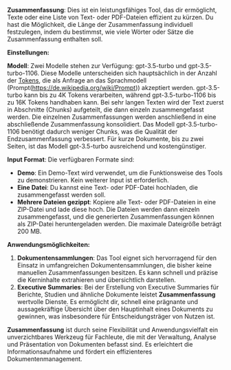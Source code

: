 **Zusammenfassung**: Dies ist ein leistungsfähiges Tool, das dir ermöglicht, Texte oder eine Liste von Text- oder PDF-Dateien effizient zu kürzen. Du hast die Möglichkeit, die Länge der Zusammenfassung individuell festzulegen, indem du bestimmst, wie viele Wörter oder Sätze die Zusammenfassung enthalten soll.

**Einstellungen:**

**Modell**: Zwei Modelle stehen zur Verfügung: gpt-3.5-turbo und gpt-3.5-turbo-1106. Diese Modelle unterscheiden sich hauptsächlich in der Anzahl der [Tokens](https://de.wikipedia.org/wiki/Token_(Linguistik)), die als Anfrage an das Sprachmodell (Prompt(https://de.wikipedia.org/wiki/Prompt)) akzeptiert werden. gpt-3.5-turbo kann bis zu 4K Tokens verarbeiten, während gpt-3.5-turbo-1106 bis zu 16K Tokens handhaben kann. Bei sehr langen Texten wird der Text zuerst in Abschnitte (Chunks) aufgeteilt, die dann einzeln zusammengefasst werden. Die einzelnen Zusammenfassungen werden anschließend in eine abschließende Zusammenfassung konsolidiert. Das Modell gpt-3.5-turbo-1106 benötigt dadurch weniger Chunks, was die Qualität der Endzusammenfassung verbessert. Für kurze Dokumente, bis zu zwei Seiten, ist das Modell gpt-3.5-turbo ausreichend und kostengünstiger.

**Input Format**: Die verfügbaren Formate sind:
- **Demo**: Ein Demo-Text wird verwendet, um die Funktionsweise des Tools zu demonstrieren. Kein weiterer Input ist erforderlich.
- **Eine Datei**: Du kannst eine Text- oder PDF-Datei hochladen, die zusammengefasst werden soll.
- **Mehrere Dateien gezippt**: Kopiere alle Text- oder PDF-Dateien in eine ZIP-Datei und lade diese hoch. Die Dateien werden dann einzeln zusammengefasst, und die generierten Zusammenfassungen können als ZIP-Datei heruntergeladen werden. Die maximale Dateigröße beträgt 200 MB.

**Anwendungsmöglichkeiten:**
1. **Dokumentensammlungen**: Das Tool eignet sich hervorragend für den Einsatz in umfangreichen Dokumentensammlungen, die bisher keine manuellen Zusammenfassungen besitzen. Es kann schnell und präzise die Kerninhalte extrahieren und übersichtlich darstellen.
2. **Executive Summaries**: Bei der Erstellung von Executive Summaries für Berichte, Studien und ähnliche Dokumente leistet **Zusammenfassung** wertvolle Dienste. Es ermöglicht dir, schnell eine prägnante und aussagekräftige Übersicht über den Hauptinhalt eines Dokuments zu gewinnen, was insbesondere für Entscheidungsträger von Nutzen ist.

**Zusammenfassung** ist durch seine Flexibilität und Anwendungsvielfalt ein unverzichtbares Werkzeug für Fachleute, die mit der Verwaltung, Analyse und Präsentation von Dokumenten befasst sind. Es erleichtert die Informationsaufnahme und fördert ein effizienteres Dokumentenmanagement.
